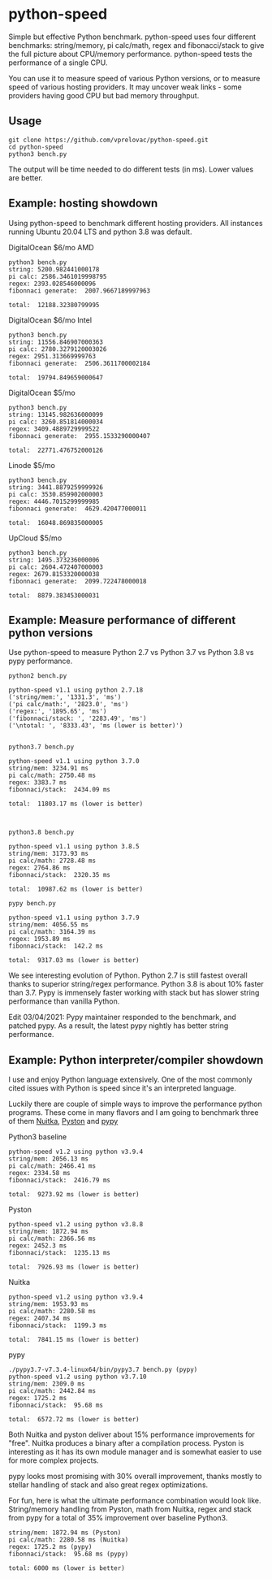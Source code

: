 # python-speed
Simple but effective Python benchmark. python-speed uses four different benchmarks: string/memory, pi calc/math, regex and fibonacci/stack to give the full picture about CPU/memory performance. python-speed tests the performance of a single CPU.

You can use it to measure speed of various Python versions, or to measure speed of various hosting providers. It may uncover weak links - some providers having good CPU but bad memory throughput.

## Usage

```
git clone https://github.com/vprelovac/python-speed.git
cd python-speed
python3 bench.py
```

The output will be time needed to do different tests (in ms). Lower values are better.

## Example: hosting showdown


Using python-speed to benchmark different hosting providers. All instances running Ubuntu 20.04 LTS and python 3.8 was default. 

DigitalOcean $6/mo AMD
```
python3 bench.py 
string: 5200.982441000178
pi calc: 2586.3461019998795
regex: 2393.028546000096
fibonnaci generate:  2007.9667189997963

total:  12188.32380799995
```

DigitalOcean $6/mo Intel
```
python3 bench.py 
string: 11556.846907000363
pi calc: 2780.3279120003026
regex: 2951.313669999763
fibonnaci generate:  2506.3611700002184

total:  19794.849659000647
```

DigitalOcean $5/mo
```
python3 bench.py 
string: 13145.982636000099
pi calc: 3260.851814000034
regex: 3409.4889729999522
fibonnaci generate:  2955.1533290000407

total:  22771.476752000126
```


Linode $5/mo
```
python3 bench.py 
string: 3441.8879259999926
pi calc: 3530.859902000003
regex: 4446.7015299999985
fibonnaci generate:  4629.420477000011

total:  16048.869835000005
```

UpCloud $5/mo
```
python3 bench.py 
string: 1495.373236000006
pi calc: 2604.472407000003
regex: 2679.8153320000038
fibonnaci generate:  2099.722478000018

total:  8879.383453000031
```


## Example: Measure performance of different python versions

Use python-speed to measure Python 2.7 vs Python 3.7 vs Python 3.8 vs pypy performance.


```
python2 bench.py 

python-speed v1.1 using python 2.7.18
('string/mem:', '1331.3', 'ms')
('pi calc/math:', '2823.0', 'ms')
('regex:', '1895.65', 'ms')
('fibonnaci/stack: ', '2283.49', 'ms')
('\ntotal: ', '8333.43', 'ms (lower is better)')


python3.7 bench.py 

python-speed v1.1 using python 3.7.0
string/mem: 3234.91 ms
pi calc/math: 2750.48 ms
regex: 3383.7 ms
fibonnaci/stack:  2434.09 ms

total:  11803.17 ms (lower is better)



python3.8 bench.py 

python-speed v1.1 using python 3.8.5
string/mem: 3173.93 ms
pi calc/math: 2728.48 ms
regex: 2764.86 ms
fibonnaci/stack:  2320.35 ms

total:  10987.62 ms (lower is better)

pypy bench.py 

python-speed v1.1 using python 3.7.9
string/mem: 4056.55 ms
pi calc/math: 3164.39 ms
regex: 1953.89 ms
fibonnaci/stack:  142.2 ms

total:  9317.03 ms (lower is better)

```

We see interesting evolution of Python. Python 2.7 is still fastest overall thanks to superior string/regex performance. Python 3.8 is about 10% faster than 3.7. Pypy is immensely faster working with stack but has slower string performance than vanilla Python.

Edit 03/04/2021: Pypy maintainer responded to the benchmark, and patched pypy. As a result, the latest pypy nightly has better string performance.

## Example: Python interpreter/compiler showdown<a name="compiler"></a>

I use and enjoy Python language extensively. One of the most commonly cited issues with Python is speed since it's an interpreted language. 

Luckily there are couple of simple ways to improve the performance python programs. These come in many flavors and I am going to benchmark three of them [Nuitka](https://nuitka.net), [Pyston](https://www.pyston.org) and [pypy](https://www.pypy.org)

Python3 baseline
```
python-speed v1.2 using python v3.9.4
string/mem: 2056.13 ms
pi calc/math: 2466.41 ms
regex: 2334.58 ms
fibonnaci/stack:  2416.79 ms

total:  9273.92 ms (lower is better)
```

Pyston
```
python-speed v1.2 using python v3.8.8
string/mem: 1872.94 ms
pi calc/math: 2366.56 ms
regex: 2452.3 ms
fibonnaci/stack:  1235.13 ms

total:  7926.93 ms (lower is better)
```


Nuitka
```
python-speed v1.2 using python v3.9.4
string/mem: 1953.93 ms
pi calc/math: 2280.58 ms
regex: 2407.34 ms
fibonnaci/stack:  1199.3 ms

total:  7841.15 ms (lower is better)
```

pypy
```
./pypy3.7-v7.3.4-linux64/bin/pypy3.7 bench.py (pypy)
python-speed v1.2 using python v3.7.10
string/mem: 2309.0 ms
pi calc/math: 2442.84 ms
regex: 1725.2 ms
fibonnaci/stack:  95.68 ms

total:  6572.72 ms (lower is better)
```

Both Nuitka and pyston deliver about 15% performance improvements for "free".  Nuitka produces a binary after a compilation process. Pyston is interesting as it has its own module manager and is somewhat easier to use for more complex projects. 

pypy looks most promising with 30% overall improvement, thanks mostly to stellar handling of stack and also great regex optimizations.

For fun, here is what the ultimate performance combination would look like. String/memory handling from Pyston, math from Nuitka, regex and stack from pypy for a total of 35% improvement over baseline Python3.
```
string/mem: 1872.94 ms (Pyston)
pi calc/math: 2280.58 ms (Nuitka)
regex: 1725.2 ms (pypy)
fibonnaci/stack:  95.68 ms (pypy)

total: 6000 ms (lower is better)
```

